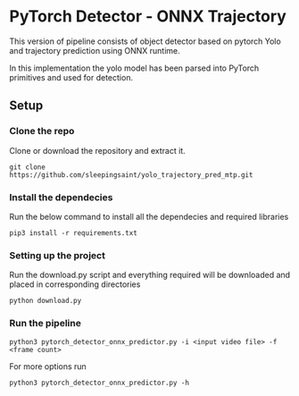 # PyTorch Detector - ONNX Trajectory

This version of pipeline consists of object detector based on pytorch Yolo and trajectory prediction using ONNX runtime.

In this implementation the yolo model has been parsed into PyTorch primitives and used for detection.

## Setup

### Clone the repo

Clone or download the repository and extract it.

```
git clone https://github.com/sleepingsaint/yolo_trajectory_pred_mtp.git
```

### Install the dependecies

Run the below command to install all the dependecies and required libraries

```
pip3 install -r requirements.txt
```

### Setting up the project

Run the download.py script and everything required will be downloaded and placed in corresponding directories

```
python download.py
```

### Run the pipeline

```
python3 pytorch_detector_onnx_predictor.py -i <input video file> -f <frame count>                    
```

For more options run&#x20;

```
python3 pytorch_detector_onnx_predictor.py -h
```
